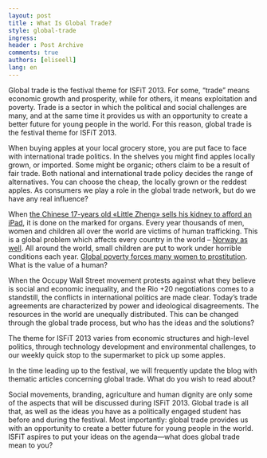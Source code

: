 ```yaml
---
layout: post
title : What Is Global Trade?
style: global-trade
ingress: 
header : Post Archive
comments: true
authors: [eliseell]
lang: en
---
```




Global trade is the festival theme for ISFiT 2013. For some, “trade” means economic growth and prosperity, while for others, it means exploitation and poverty. Trade is a sector in which the political and social challenges are many, and at the same time it provides us with an opportunity to create a better future for young people in the world. For this reason, global trade is the festival theme for ISFiT 2013.


When buying apples at your local grocery store, you are put face to face with international trade politics. In the shelves you might find apples locally grown, or imported. Some might be organic; others claim to be a result of fair trade. Both national and international trade policy decides the range of alternatives. You can choose the cheap, the locally grown or the reddest apples. As consumers we play a role in the global trade network, but do we have any real influence?


When [the Chinese 17-years old «Little Zheng» sells his kidney to afford an iPad][1], it is done on the marked for organs. Every year thousands of men, women and children all over the world are victims of human trafficking. This is a global problem which affects every country in the world – [Norway as well][2]. All around the world, small children are put to work under horrible conditions each year. [Global poverty forces many women to prostitution][3]. What is the value of a human?


When the Occupy Wall Street movement protests against what they believe is social and economic inequality, and the Rio +20 negotiations comes to a standstill, the conflicts in international politics are made clear. Today’s trade agreements are characterized by power and ideological disagreements. The resources in the world are unequally distributed. This can be changed through the global trade process, but who has the ideas and the solutions?


The theme for ISFiT 2013 varies from economic structures and high-level politics, through technology development and environmental challenges, to our weekly quick stop to the supermarket to pick up some apples.


In the time leading up to the festival, we will frequently update the blog with thematic articles concerning global trade. What do you wish to read about?


Social movements, branding, agriculture and human dignity are only some of the aspects that will be discussed during ISFiT 2013. Global trade is all that, as well as the ideas you have as a politically engaged student has before and during the festival. Most importantly: global trade provides us with an opportunity to create a better future for young people in the world. ISFiT aspires to put your ideas on the agenda—what does global trade mean to you?

[1]: <http://www.nrk.no/nyheter/1.7659228> "Kinesisk tenåring solgte sin egen nyre for en iPad - Nyheter - NRK Nyheter"
[2]: <http://www.unodc.org/unodc/en/human-trafficking/what-is-human-trafficking.html> "What is Human Trafficing?"
[3]: <http://prosentret.no/selgeren/> "Selgeren | Pro Senteret"